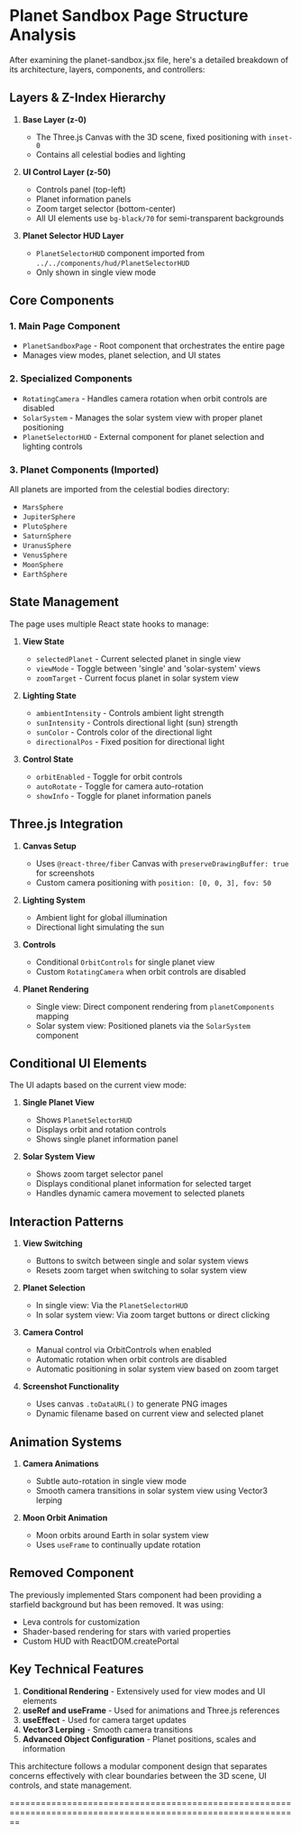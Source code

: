 # Planet Sandbox Page Structure Analysis

After examining the planet-sandbox.jsx file, here's a detailed breakdown of its architecture, layers, components, and controllers:

## Layers & Z-Index Hierarchy

1. **Base Layer (z-0)**
   - The Three.js Canvas with the 3D scene, fixed positioning with `inset-0`
   - Contains all celestial bodies and lighting

2. **UI Control Layer (z-50)**
   - Controls panel (top-left)
   - Planet information panels
   - Zoom target selector (bottom-center)
   - All UI elements use `bg-black/70` for semi-transparent backgrounds

3. **Planet Selector HUD Layer**
   - `PlanetSelectorHUD` component imported from `../../components/hud/PlanetSelectorHUD`
   - Only shown in single view mode

## Core Components

### 1. Main Page Component
- `PlanetSandboxPage` - Root component that orchestrates the entire page
- Manages view modes, planet selection, and UI states

### 2. Specialized Components
- `RotatingCamera` - Handles camera rotation when orbit controls are disabled
- `SolarSystem` - Manages the solar system view with proper planet positioning 
- `PlanetSelectorHUD` - External component for planet selection and lighting controls

### 3. Planet Components (Imported)
All planets are imported from the celestial bodies directory:
- `MarsSphere`
- `JupiterSphere`
- `PlutoSphere`
- `SaturnSphere`
- `UranusSphere`
- `VenusSphere`
- `MoonSphere`
- `EarthSphere`

## State Management

The page uses multiple React state hooks to manage:

1. **View State**
   - `selectedPlanet` - Current selected planet in single view
   - `viewMode` - Toggle between 'single' and 'solar-system' views
   - `zoomTarget` - Current focus planet in solar system view

2. **Lighting State**
   - `ambientIntensity` - Controls ambient light strength
   - `sunIntensity` - Controls directional light (sun) strength
   - `sunColor` - Controls color of the directional light
   - `directionalPos` - Fixed position for directional light

3. **Control State**
   - `orbitEnabled` - Toggle for orbit controls
   - `autoRotate` - Toggle for camera auto-rotation
   - `showInfo` - Toggle for planet information panels

## Three.js Integration

1. **Canvas Setup**
   - Uses `@react-three/fiber` Canvas with `preserveDrawingBuffer: true` for screenshots
   - Custom camera positioning with `position: [0, 0, 3], fov: 50`

2. **Lighting System**
   - Ambient light for global illumination
   - Directional light simulating the sun

3. **Controls**
   - Conditional `OrbitControls` for single planet view
   - Custom `RotatingCamera` when orbit controls are disabled

4. **Planet Rendering**
   - Single view: Direct component rendering from `planetComponents` mapping
   - Solar system view: Positioned planets via the `SolarSystem` component

## Conditional UI Elements

The UI adapts based on the current view mode:

1. **Single Planet View**
   - Shows `PlanetSelectorHUD`
   - Displays orbit and rotation controls
   - Shows single planet information panel

2. **Solar System View**
   - Shows zoom target selector panel
   - Displays conditional planet information for selected target
   - Handles dynamic camera movement to selected planets

## Interaction Patterns

1. **View Switching**
   - Buttons to switch between single and solar system views
   - Resets zoom target when switching to solar system view

2. **Planet Selection**
   - In single view: Via the `PlanetSelectorHUD`
   - In solar system view: Via zoom target buttons or direct clicking

3. **Camera Control**
   - Manual control via OrbitControls when enabled
   - Automatic rotation when orbit controls are disabled
   - Automatic positioning in solar system view based on zoom target

4. **Screenshot Functionality**
   - Uses canvas `.toDataURL()` to generate PNG images
   - Dynamic filename based on current view and selected planet

## Animation Systems

1. **Camera Animations**
   - Subtle auto-rotation in single view mode
   - Smooth camera transitions in solar system view using Vector3 lerping

2. **Moon Orbit Animation**
   - Moon orbits around Earth in solar system view
   - Uses `useFrame` to continually update rotation

## Removed Component

The previously implemented Stars component had been providing a starfield background but has been removed. It was using:
- Leva controls for customization
- Shader-based rendering for stars with varied properties
- Custom HUD with ReactDOM.createPortal

## Key Technical Features

1. **Conditional Rendering** - Extensively used for view modes and UI elements
2. **useRef and useFrame** - Used for animations and Three.js references
3. **useEffect** - Used for camera target updates
4. **Vector3 Lerping** - Smooth camera transitions
5. **Advanced Object Configuration** - Planet positions, scales and information

This architecture follows a modular component design that separates concerns effectively with clear boundaries between the 3D scene, UI controls, and state management.


==============================================================================================================